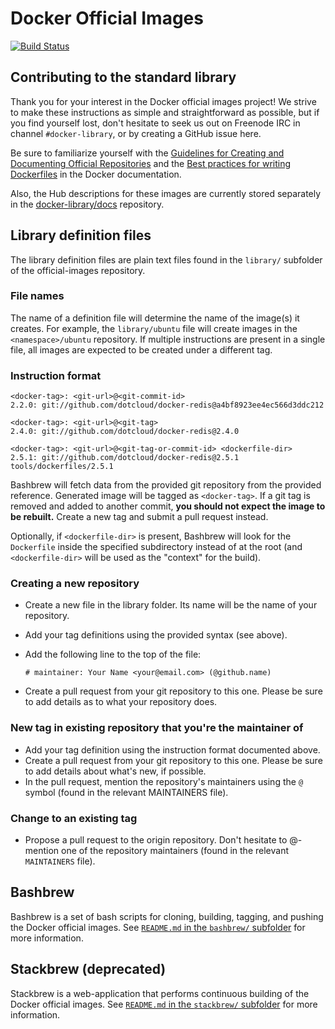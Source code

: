 # Docker Official Images

[![Build Status](https://travis-ci.org/docker-library/official-images.svg?branch=master)](https://travis-ci.org/docker-library/official-images)

## Contributing to the standard library

Thank you for your interest in the Docker official images project! We strive to make these instructions as simple and straightforward as possible, but if you find yourself lost, don't hesitate to seek us out on Freenode IRC in channel `#docker-library`, or by creating a GitHub issue here.

Be sure to familiarize yourself with the [Guidelines for Creating and Documenting Official Repositories](https://docs.docker.com/docker-hub/official_repos/) and the [Best practices for writing Dockerfiles](https://docs.docker.com/articles/dockerfile_best-practices/) in the Docker documentation.

Also, the Hub descriptions for these images are currently stored separately in the [docker-library/docs](https://github.com/docker-library/docs) repository.

## Library definition files

The library definition files are plain text files found in the `library/` subfolder of the official-images repository.

### File names

The name of a definition file will determine the name of the image(s) it creates. For example, the `library/ubuntu` file will create images in the `<namespace>/ubuntu` repository. If multiple instructions are present in a single file, all images are expected to be created under a different tag.

### Instruction format

	<docker-tag>: <git-url>@<git-commit-id>
	2.2.0: git://github.com/dotcloud/docker-redis@a4bf8923ee4ec566d3ddc212
	
	<docker-tag>: <git-url>@<git-tag>
	2.4.0: git://github.com/dotcloud/docker-redis@2.4.0
	
	<docker-tag>: <git-url>@<git-tag-or-commit-id> <dockerfile-dir>
	2.5.1: git://github.com/dotcloud/docker-redis@2.5.1 tools/dockerfiles/2.5.1

Bashbrew will fetch data from the provided git repository from the provided reference. Generated image will be tagged as `<docker-tag>`. If a git tag is removed and added to another commit, **you should not expect the image to be rebuilt.** Create a new tag and submit a pull request instead.

Optionally, if `<dockerfile-dir>` is present, Bashbrew will look for the `Dockerfile` inside the specified subdirectory instead of at the root (and `<dockerfile-dir>` will be used as the "context" for the build).

### Creating a new repository

-	Create a new file in the library folder. Its name will be the name of your repository.
-	Add your tag definitions using the provided syntax (see above).
-	Add the following line to the top of the file:

		# maintainer: Your Name <your@email.com> (@github.name)

-	Create a pull request from your git repository to this one. Please be sure to add details as to what your repository does.

### New tag in existing repository that you're the maintainer of

-	Add your tag definition using the instruction format documented above.
-	Create a pull request from your git repository to this one. Please be sure to add details about what's new, if possible.
-	In the pull request, mention the repository's maintainers using the `@` symbol (found in the relevant MAINTAINERS file).

### Change to an existing tag

-	Propose a pull request to the origin repository. Don't hesitate to @-mention one of the repository maintainers (found in the relevant `MAINTAINERS` file).

## Bashbrew

Bashbrew is a set of bash scripts for cloning, building, tagging, and pushing the Docker official images. See [`README.md` in the `bashbrew/` subfolder](bashbrew/README.md) for more information.

## Stackbrew (deprecated)

Stackbrew is a web-application that performs continuous building of the Docker official images. See [`README.md` in the `stackbrew/` subfolder](stackbrew/README.md) for more information.
